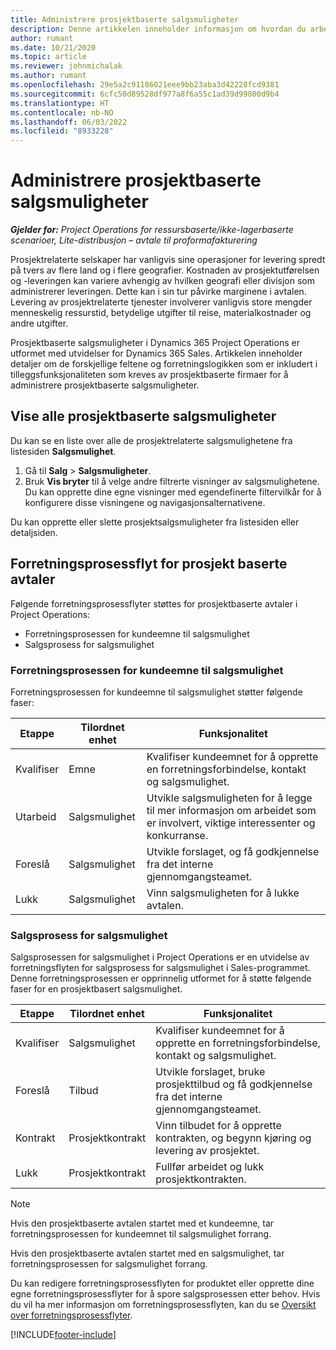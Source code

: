 ```yaml
---
title: Administrere prosjektbaserte salgsmuligheter
description: Denne artikkelen inneholder informasjon om hvordan du arbeider med salgsmuligheter som er knyttet til prosjekter.
author: rumant
ms.date: 10/21/2020
ms.topic: article
ms.reviewer: johnmichalak
ms.author: rumant
ms.openlocfilehash: 29e5a2c91186021eee9bb23aba3d42228fcd9381
ms.sourcegitcommit: 6cfc50d89528df977a8f6a55c1ad39d99800d9b4
ms.translationtype: HT
ms.contentlocale: nb-NO
ms.lasthandoff: 06/03/2022
ms.locfileid: "8933228"
---
```

# <a name="manage-project-based-opportunities"></a>Administrere prosjektbaserte salgsmuligheter

_**Gjelder for:** Project Operations for ressursbaserte/ikke-lagerbaserte scenarioer, Lite-distribusjon – avtale til proformafakturering_

Prosjektrelaterte selskaper har vanligvis sine operasjoner for levering spredt på tvers av flere land og i flere geografier. Kostnaden av prosjektutførelsen og -leveringen kan variere avhengig av hvilken geografi eller divisjon som administrerer leveringen. Dette kan i sin tur påvirke marginene i avtalen. Levering av prosjektrelaterte tjenester involverer vanligvis store mengder menneskelig ressurstid, betydelige utgifter til reise, materialkostnader og andre utgifter.

Prosjektbaserte salgsmuligheter i Dynamics 365 Project Operations er utformet med utvidelser for Dynamics 365 Sales. Artikkelen inneholder detaljer om de forskjellige feltene og forretningslogikken som er inkludert i tilleggsfunksjonaliteten som kreves av prosjektbaserte firmaer for å administrere prosjektbaserte salgsmuligheter.

## <a name="view-all-project-based-opportunities"></a>Vise alle prosjektbaserte salgsmuligheter

Du kan se en liste over alle de prosjektrelaterte salgsmulighetene fra listesiden **Salgsmulighet**. 

1. Gå til **Salg** > **Salgsmuligheter**.
2. Bruk **Vis bryter** til å velge andre filtrerte visninger av salgsmulighetene. Du kan opprette dine egne visninger med egendefinerte filtervilkår for å konfigurere disse visningene og navigasjonsalternativene.

Du kan opprette eller slette prosjektsalgsmuligheter fra listesiden eller detaljsiden.

## <a name="business-process-flow-for-project-based-deals"></a>Forretningsprosessflyt for prosjekt baserte avtaler

Følgende forretningsprosessflyter støttes for prosjektbaserte avtaler i Project Operations:

- Forretningsprosessen for kundeemne til salgsmulighet
- Salgsprosess for salgsmulighet

### <a name="lead-to-opportunity-business-process"></a>Forretningsprosessen for kundeemne til salgsmulighet 
Forretningsprosessen for kundeemne til salgsmulighet støtter følgende faser:

| Etappe | Tilordnet enhet | Funksjonalitet |
| --- | --- | --- |
| Kvalifiser | Emne | Kvalifiser kundeemnet for å opprette en forretningsforbindelse, kontakt og salgsmulighet. |
| Utarbeid | Salgsmulighet | Utvikle salgsmuligheten for å legge til mer informasjon om arbeidet som er involvert, viktige interessenter og konkurranse. |
| Foreslå | Salgsmulighet | Utvikle forslaget, og få godkjennelse fra det interne gjennomgangsteamet. |
| Lukk | Salgsmulighet | Vinn salgsmuligheten for å lukke avtalen. |

### <a name="opportunity-sales-process"></a>Salgsprosess for salgsmulighet
Salgsprosessen for salgsmulighet i Project Operations er en utvidelse av forretningsflyten for salgsprosess for salgsmulighet i Sales-programmet. Denne forretningsprosessen er opprinnelig utformet for å støtte følgende faser for en prosjektbasert salgsmulighet.

| Etappe | Tilordnet enhet | Funksjonalitet |
| --- | --- | --- |
| Kvalifiser | Salgsmulighet | Kvalifiser kundeemnet for å opprette en forretningsforbindelse, kontakt og salgsmulighet. |
| Foreslå | Tilbud | Utvikle forslaget, bruke prosjekttilbud og få godkjennelse fra det interne gjennomgangsteamet. |
| Kontrakt | Prosjektkontrakt | Vinn tilbudet for å opprette kontrakten, og begynn kjøring og levering av prosjektet. |
| Lukk | Prosjektkontrakt | Fullfør arbeidet og lukk prosjektkontrakten. |

> [!NOTE]
> Hvis den prosjektbaserte avtalen startet med et kundeemne, tar forretningsprosessen for kundeemnet til salgsmulighet forrang.
>
> Hvis den prosjektbaserte avtalen startet med en salgsmulighet, tar forretningsprosessen for salgsmulighet forrang.

Du kan redigere forretningsprosessflyten for produktet eller opprette dine egne forretningsprosessflyter for å spore salgsprosessen etter behov. Hvis du vil ha mer informasjon om forretningsprosessflyten, kan du se [Oversikt over forretningsprosessflyter](/dynamics365/customerengagement/on-premises/customize/business-process-flows-overview).


[!INCLUDE[footer-include](../includes/footer-banner.md)]